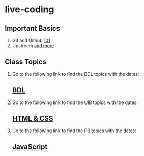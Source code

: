 # live-coding

## Important Basics

1. Git and Github
   [101](./dec/??.md)
1. Upstream
   [and more](./dec/??.md)

## Class Topics

1. Go to the following link to find the BDL topics with the dates:

   ## [BDL](01-BDL.md)

2. Go to the following link to find the UIB topics with the dates:
   ## [HTML & CSS](02-UIB.md)

3. Go to the following link to find the PB topics with the dates:
   ## [JavaScript](03-PB.md)
